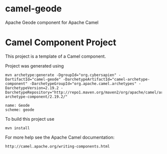 # camel-geode
Apache Geode component for Apache Camel

Camel Component Project
=======================

This project is a template of a Camel component.

Project was generated using

    mvn archetype:generate -DgroupId="org.cybersapien" -DartifactId="camel-geode" -DarchetypeArtifactId="camel-archetype-component" -DarchetypeGroupId="org.apache.camel.archetypes" -DarchetypeVersion=2.19.2 -DarchetypeRepository="http://repo1.maven.org/maven2/org/apache/camel/archetypes/camel-archetype-component/2.19.2/"

    name: Geode
    scheme: geode

To build this project use

    mvn install

For more help see the Apache Camel documentation:

    http://camel.apache.org/writing-components.html
